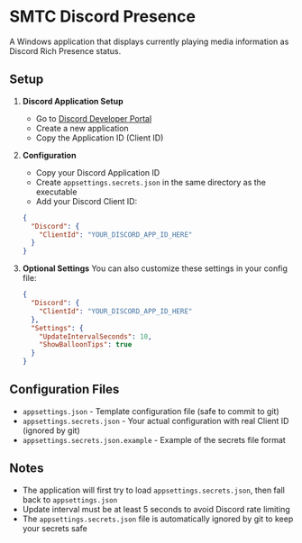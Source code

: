 # SMTC Discord Presence

A Windows application that displays currently playing media information as Discord Rich Presence status.

## Setup

1. **Discord Application Setup**
   - Go to [Discord Developer Portal](https://discord.com/developers/applications)
   - Create a new application
   - Copy the Application ID (Client ID)

2. **Configuration**
   - Copy your Discord Application ID
   - Create `appsettings.secrets.json` in the same directory as the executable
   - Add your Discord Client ID:
   
   ```json
   {
     "Discord": {
       "ClientId": "YOUR_DISCORD_APP_ID_HERE"
     }
   }
   ```

3. **Optional Settings**
   You can also customize these settings in your config file:
   
   ```json
   {
     "Discord": {
       "ClientId": "YOUR_DISCORD_APP_ID_HERE"
     },
     "Settings": {
       "UpdateIntervalSeconds": 10,
       "ShowBalloonTips": true
     }
   }
   ```

## Configuration Files

- `appsettings.json` - Template configuration file (safe to commit to git)
- `appsettings.secrets.json` - Your actual configuration with real Client ID (ignored by git)
- `appsettings.secrets.json.example` - Example of the secrets file format

## Notes

- The application will first try to load `appsettings.secrets.json`, then fall back to `appsettings.json`
- Update interval must be at least 5 seconds to avoid Discord rate limiting
- The `appsettings.secrets.json` file is automatically ignored by git to keep your secrets safe
